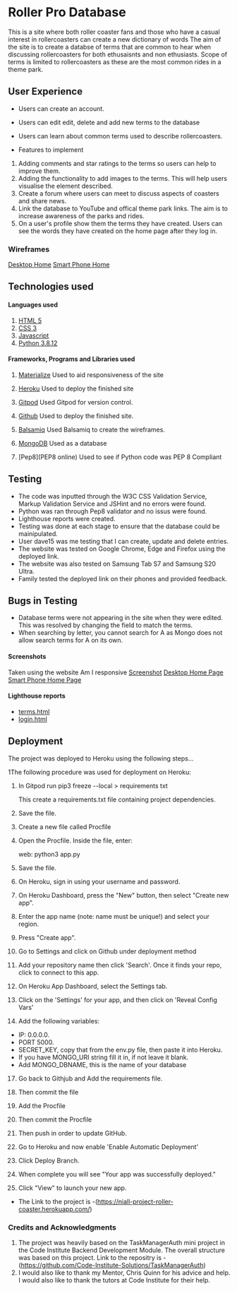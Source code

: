 # Roller Pro Database

This is a site where both roller coaster fans and those who have a casual interest in rollercoasters can create a new dictionary of words The aim of the site is to create a databse of terms that are common to hear when discussing rollercoasters for both ethusaisnts and non ethusiasts. Scope of terms is limited to rollercoasters as these are the most common rides in a theme park.

## User Experience
* Users can create an account.
* Users can edit edit, delete and add new terms to the database
* Users can learn about common terms used to describe rollercoasters.


* Features to implement
1. Adding comments and star ratings to the terms so users can help to improve them.
2. Adding the functionality to add images to the terms. This will help users visualise the element described.
3. Create a forum where users can meet to discuss aspects of coasters and share news.
4. Link the database to YouTube and offical theme park links. The aim is to increase awareness of the parks and rides.
5. On a user's profile show them the terms they have created. Users can see the words they have created on the home page after they log in.


### Wireframes
[Desktop Home](https://github.com/NC-CSX/Milestone-Project-3-Roller-Coaster/blob/main/static/assets/Wireframes/Desktop.png)
[Smart Phone Home](https://github.com/NC-CSX/Milestone-Project-3-Roller-Coaster/blob/main/static/assets/Wireframes/Smart%20Phone.png)


## Technologies used
#### Languages used
1. [HTML 5](https://html.spec.whatwg.org/multipage/)
2. [CSS 3](https://www.w3.org/Style/CSS/Overview.en.html)
3. [Javascript](https://www.javascript.com/)
4. [Python 3.8.12](https://www.python.org/) 

#### Frameworks, Programs and Libraries used

1. [Materialize](https://materializecss.com/) Used to aid responsiveness of the site

2. [Heroku](https://www.heroku.com/) Used to deploy the finished site

3. [Gitpod](https://www.gitpod.io/) Used Gitpod for version control.

4. [Github](https://github.com/) Used to deploy the finished site.

5. [Balsamiq](https://balsamiq.com/) Used Balsamiq to create the wireframes.

6. [MongoDB](https://www.mongodb.com/) Used as a database

7. [Pep8](PEP8 online) Used to see if Python code was PEP 8 Compliant

## Testing
* The code was inputted through the W3C CSS Validation Service, Markup Validation Service and JSHint and no errors were found.
* Python was ran through Pep8 validator and no issus were found.  
* Lighthouse reports were created.
* Testing was done at each stage to ensure that the database could be mainipulated.
* User dave15 was me testing that I can create, update and delete entries.
* The website was tested on Google Chrome, Edge and  Firefox using the deployed link.
* The website was also tested on Samsung Tab S7 and Samsung S20 Ultra. 
* Family tested the deployed link on their phones and provided feedback. 

## Bugs in Testing
* Database terms were not appearing in the site when they were edited.
  This was resolved by changing the field to match the terms.  
* When searching by letter, you cannot search for A as Mongo does not allow search terms for A on its own.


#### Screenshots

Taken using the website Am I responsive
[Screenshot](https://github.com/NC-CSX/Milestone-Project-3-Roller-Coaster/blob/main/static/assets/screenshots/rollerPro.JPG)
[Desktop Home Page](https://github.com/NC-CSX/Milestone-Project-3-Roller-Coaster/blob/main/static/assets/screenshots/Desktop-terms.JPG)
[Smart Phone Home Page](https://github.com/NC-CSX/Milestone-Project-3-Roller-Coaster/blob/main/static/assets/screenshots/Smartphone%20terms.jpg)

#### Lighthouse reports
* [terms.html](https://github.com/NC-CSX/Milestone-Project-3-Roller-Coaster/blob/main/static/assets/Lighthouse%20reports/Lighthouse-report-all-terms.JPG)
* [login.html](https://github.com/NC-CSX/Milestone-Project-3-Roller-Coaster/blob/main/static/assets/Lighthouse%20reports/Lighthouse-report-log-in.JPG)

## Deployment
The project was deployed to Heroku using the following steps...

1The following procedure was used for deployment on Heroku:

1. In Gitpod run
    pip3 freeze --local > requirements txt
    
    This create a requirements.txt file containing project dependencies.

2. Save the file.

3. Create a new file called Procfile 

4. Open the Procfile. Inside the file, enter:
   
   web: python3 app.py

5. Save the file.

6. On Heroku, sign in using your username and password.

6. On Heroku Dashboard, press the "New" button, then select "Create new app".

8. Enter the app name (note: name must be unique!) and select your region.

9. Press "Create app".

10. Go to Settings and click on Github under deployment method

13. Add your repository name then click 'Search'. Once it finds your repo, click to connect to this app.

14. On Heroku App Dashboard, select the Settings tab.

15. Click on the 'Settings' for your app, and then click on 'Reveal Config Vars'

16. Add the following variables: 
* IP: 0.0.0.0. 
* PORT 5000.
* SECRET_KEY, copy that from the env.py file, then paste it into Heroku.
* If you have MONGO_URI string fill it in, if not leave it blank.
* Add MONGO_DBNAME, this is the name of your database

17. Go back to Githjub and Add the requirements file.

18. Then commit the file

19. Add the Procfile

20. Then commit the Procfile

21. Then push in order to update GitHub.

21. Go to Heroku and now enable 'Enable Automatic Deployment'

22. Click Deploy Branch.

23. When complete you will see "Your app was successfully deployed."

24. Click "View" to launch your new app.

* The Link to the project is -(https://niall-project-roller-coaster.herokuapp.com/)

### Credits and Acknowledgments 
1. The project was heavily based on the TaskManagerAuth mini project in the Code Institute Backend Development Module. The overall structure was based on this project. Link to the repositry is -(https://github.com/Code-Institute-Solutions/TaskManagerAuth)
2. I would also like to thank my Mentor, Chris Quinn for his advice and help. I would also like to thank the tutors at Code Institute for their help.
